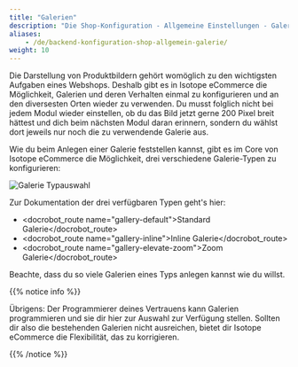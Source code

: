 ```yaml
---
title: "Galerien"
description: "Die Shop-Konfiguration - Allgemeine Einstellungen - Galerien."
aliases:
    - /de/backend-konfiguration-shop-allgemein-galerie/
weight: 10    
---
```



Die Darstellung von Produktbildern gehört womöglich zu den wichtigsten Aufgaben eines Webshops. Deshalb gibt es in Isotope eCommerce die Möglichkeit, Galerien und deren Verhalten einmal zu konfigurieren und an den diversesten Orten wieder zu verwenden. Du musst folglich nicht bei jedem Modul wieder einstellen, ob du das Bild jetzt gerne 200 Pixel breit hättest und dich beim nächsten Modul daran erinnern, sondern du wählst dort jeweils nur noch die zu verwendende Galerie aus.

Wie du beim Anlegen einer Galerie feststellen kannst, gibt es im Core von Isotope eCommerce die Möglichkeit, drei verschiedene Galerie-Typen zu konfigurieren:

![Galerie Typauswahl](type_choice.png)

Zur Dokumentation der drei verfügbaren Typen geht's hier:

* <docrobot_route name="gallery-default">Standard Galerie</docrobot_route>
* <docrobot_route name="gallery-inline">Inline Galerie</docrobot_route>
* <docrobot_route name="gallery-elevate-zoom">Zoom Galerie</docrobot_route>

Beachte, dass du so viele Galerien eines Typs anlegen kannst wie du willst.

{{% notice info %}}<p>Übrigens: Der Programmierer deines Vertrauens kann Galerien programmieren und sie dir hier zur Auswahl zur Verfügung stellen. Sollten dir also die bestehenden Galerien nicht ausreichen, bietet dir Isotope eCommerce die Flexibilität, das zu korrigieren.</p>{{% /notice %}}
